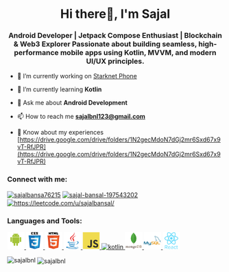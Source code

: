 <h1 align="center">Hi there👋, I'm Sajal</h1>
<h3 align="center">Android Developer | Jetpack Compose Enthusiast | Blockchain & Web3 Explorer Passionate about building seamless, high-performance mobile apps using Kotlin, MVVM, and modern UI/UX principles.</h3>

 

- 🔭 I’m currently working on [Starknet Phone](https://github.com/sajalbnl/starknet-phone)

- 🌱 I’m currently learning **Kotlin**

- 💬 Ask me about **Android Development**

- 📫 How to reach me **sajalbnl123@gmail.com**

- 📄 Know about my experiences [https://drive.google.com/drive/folders/1N2gecMdoN7dGj2mr6Sxd67x9vT-RfJPR](https://drive.google.com/drive/folders/1N2gecMdoN7dGj2mr6Sxd67x9vT-RfJPR)

<h3 align="left">Connect with me:</h3>
<p align="left">
<a href="https://twitter.com/sajalbansa76215" target="blank"><img align="center" src="https://raw.githubusercontent.com/rahuldkjain/github-profile-readme-generator/master/src/images/icons/Social/twitter.svg" alt="sajalbansa76215" height="30" width="40" /></a>
<a href="https://linkedin.com/in/sajal-bansal-197543202" target="blank"><img align="center" src="https://raw.githubusercontent.com/rahuldkjain/github-profile-readme-generator/master/src/images/icons/Social/linked-in-alt.svg" alt="sajal-bansal-197543202" height="30" width="40" /></a>
<a href="https://www.leetcode.com/https://leetcode.com/u/sajalbansal/" target="blank"><img align="center" src="https://raw.githubusercontent.com/rahuldkjain/github-profile-readme-generator/master/src/images/icons/Social/leet-code.svg" alt="https://leetcode.com/u/sajalbansal/" height="30" width="40" /></a>
</p>

<h3 align="left">Languages and Tools:</h3>
<p align="left"> <a href="https://developer.android.com" target="_blank" rel="noreferrer"> <img src="https://raw.githubusercontent.com/devicons/devicon/master/icons/android/android-original-wordmark.svg" alt="android" width="40" height="40"/> </a> <a href="https://www.w3schools.com/css/" target="_blank" rel="noreferrer"> <img src="https://raw.githubusercontent.com/devicons/devicon/master/icons/css3/css3-original-wordmark.svg" alt="css3" width="40" height="40"/> </a> <a href="https://www.w3.org/html/" target="_blank" rel="noreferrer"> <img src="https://raw.githubusercontent.com/devicons/devicon/master/icons/html5/html5-original-wordmark.svg" alt="html5" width="40" height="40"/> </a> <a href="https://www.java.com" target="_blank" rel="noreferrer"> <img src="https://raw.githubusercontent.com/devicons/devicon/master/icons/java/java-original.svg" alt="java" width="40" height="40"/> </a> <a href="https://developer.mozilla.org/en-US/docs/Web/JavaScript" target="_blank" rel="noreferrer"> <img src="https://raw.githubusercontent.com/devicons/devicon/master/icons/javascript/javascript-original.svg" alt="javascript" width="40" height="40"/> </a> <a href="https://kotlinlang.org" target="_blank" rel="noreferrer"> <img src="https://www.vectorlogo.zone/logos/kotlinlang/kotlinlang-icon.svg" alt="kotlin" width="40" height="40"/> </a> <a href="https://www.mongodb.com/" target="_blank" rel="noreferrer"> <img src="https://raw.githubusercontent.com/devicons/devicon/master/icons/mongodb/mongodb-original-wordmark.svg" alt="mongodb" width="40" height="40"/> </a> <a href="https://www.mysql.com/" target="_blank" rel="noreferrer"> <img src="https://raw.githubusercontent.com/devicons/devicon/master/icons/mysql/mysql-original-wordmark.svg" alt="mysql" width="40" height="40"/> </a> <a href="https://reactjs.org/" target="_blank" rel="noreferrer"> <img src="https://raw.githubusercontent.com/devicons/devicon/master/icons/react/react-original-wordmark.svg" alt="react" width="40" height="40"/> </a> </p>

<p><img align="left" src="https://github-readme-stats.vercel.app/api/top-langs?username=sajalbnl&show_icons=true&locale=en&layout=compact&theme=dark" alt="sajalbnl" /></p>

<p>&nbsp;<img align="center" src="https://github-readme-stats.vercel.app/api?username=sajalbnl&show_icons=true&locale=en&theme=dark" alt="sajalbnl" /></p>

